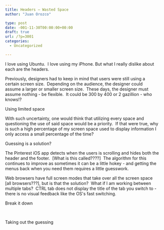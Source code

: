 ```yaml
---
title: Headers – Wasted Space
author: "Juan Orozco" 

type: post
date: -001-11-30T00:00:00+00:00
draft: true
url: /?p=3001
categories:
  - Uncategorized

---
```

I love using Ubuntu.  I love using my iPhone. But what I really dislike about each are the headers.

Previously, designers had to keep in mind that users were still using a certain screen size.  Depending on the audience, the designer could assume a larger or smaller screen size.  These days, the designer must assume nothing - be flexible.  It could be 300 by 400 or 2 gazillion - who knows!?

Using limited space

With such uncertainty, one would think that utilizing every space and questioning the use of said space would be a priority.  If that were true, why is such a high percentage of my screen space used to display information I only access a small percentage of the time?

Guessing is a solution?

The Pinterest iOS app detects when the users is scrolling and hides both the header and the footer.  [What is this called????]  The algorithm for this continues to improve as sometimes it can be a little hokey - and getting the menus back when you need them requires a little guesswork.

Web browsers have full screen modes that take over all the screen space [all browsers???], but is that the solution?  What if I am working between multiple tabs?  CTRL tab does not display the title of the tab you switch to - there is no visual feedback like the OS's fast switching.

Break it down

&nbsp;

Taking out the guessing